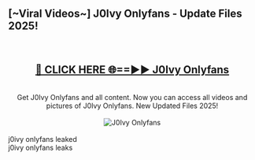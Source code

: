 <h2>[~Viral Videos~] J0Ivy Onlyfans - Update Files 2025!</h2>
<br>
<div align="center">
<h2><a href="https://betterlinks.top/A2PfLJ" rel="nofollow">🔴 CLICK HERE 🌐==►► J0Ivy Onlyfans</a></h2>
<br>
Get J0Ivy Onlyfans and all content. Now you can access all videos and pictures of J0Ivy Onlyfans. New Updated Files 2025!
<br>
<br>
<a href="https://betterlinks.top/A2PfLJ" rel="nofollow" data-target="animated-image.originalLink"><img src="https://i.ibb.co.com/WyWwxjT/player-gif2.gif" alt="J0Ivy Onlyfans" style="max-width: 100%; display: inline-block;" data-target="animated-image.originalImage"></a>
</div>
<br>
j0ivy onlyfans leaked<br>
j0ivy onlyfans leaks